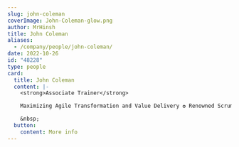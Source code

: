```yaml
---
slug: john-coleman
coverImage: John-Coleman-glow.png
author: MrHinsh
title: John Coleman
aliases:
  - /company/people/john-coleman/
date: 2022-10-26
id: "48228"
type: people
card:
  title: John Coleman
  content: |-
    <strong>Associate Trainer</strong>

    Maximizing Agile Transformation and Value Delivery ✪ Renowned Scrum &amp; Agile Coach, Trainer, &amp; Speaker with 15+ yrs in Agile Methodologies ✪ Lean &amp; EBMgt Advocate ✪ Executive Agile Advisor ✪ Professional Scrum Trainer (PST) &amp; Kanban Trainer (PKT)

    &nbsp;
  button:
    content: More info
---
```

